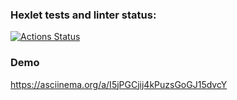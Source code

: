 ### Hexlet tests and linter status:
[![Actions Status](https://github.com/Dimabytes/frontend-project-lvl2/workflows/hexlet-check/badge.svg)](https://github.com/Dimabytes/frontend-project-lvl2/actions)

### Demo
https://asciinema.org/a/I5jPGCjij4kPuzsGoGJ15dvcY
